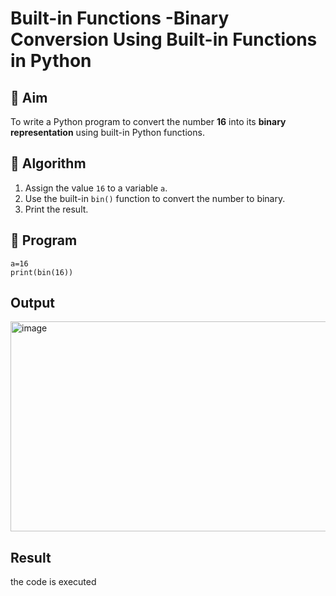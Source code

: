 # Built-in Functions -Binary Conversion Using Built-in Functions in Python

## 🎯 Aim
To write a Python program to convert the number **16** into its **binary representation** using built-in Python functions.

## 🧠 Algorithm
1. Assign the value `16` to a variable `a`.
2. Use the built-in `bin()` function to convert the number to binary.
3. Print the result.

## 🧾 Program
```
a=16
print(bin(16))
```



## Output
<img width="1244" height="336" alt="image" src="https://github.com/user-attachments/assets/68ba9d82-4343-4665-ad81-55c701ce7240" />


## Result
the code is executed
